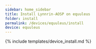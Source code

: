 ```yaml
---
sidebar: home_sidebar
title: Install Lynnrin-AOSP on equuleus
folder: install
permalink: /devices/equuleus/install
device: equuleus
---
```

{% include templates/device_install.md %}
